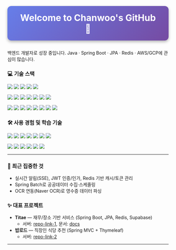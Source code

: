 
<p align="center" style="
  background: linear-gradient(135deg, #667eea, #764ba2);
  color: white;
  padding: 20px 40px;
  font-size: 28px;
  border-radius: 12px;
  box-shadow: 0 4px 10px rgba(0,0,0,0.3);
  font-weight: bold;">
  Welcome to Chanwoo's GitHub 👋
</p>

<p align="left">
백엔드 개발자로 성장 중입니다. Java · Spring Boot · JPA · Redis · AWS/GCP에 관심이 많습니다.
</p>

<!-- 뱃지(원하는 것만 남기세요) -->

### 💻 기술 스택

<p align="left">
  <!-- 1줄 -->
  <img src="https://img.shields.io/badge/Java-007396?logo=java&logoColor=white" />
  <img src="https://img.shields.io/badge/Spring%20Boot-6DB33F?logo=springboot&logoColor=white" />
  <img src="https://img.shields.io/badge/Spring-6DB33F?logo=spring&logoColor=white" />
  <img src="https://img.shields.io/badge/Redis-DC382D?logo=redis&logoColor=white" />
  <img src="https://img.shields.io/badge/JPA-59666C?logo=hibernate&logoColor=white" />
</p>
<p align="left">
  <!-- 2줄 -->
  <img src="https://img.shields.io/badge/MySQL-4479A1?logo=mysql&logoColor=white" />
  <img src="https://img.shields.io/badge/Oracle-F80000?logo=oracle&logoColor=white" />
  <img src="https://img.shields.io/badge/Supabase-3ECF8E?logo=supabase&logoColor=white" />
  <img src="https://img.shields.io/badge/PostgreSQL-4169E1?logo=postgresql&logoColor=white" />
  <img src="https://img.shields.io/badge/IntelliJ%20IDEA-000000?logo=intellijidea&logoColor=white" />
  <img src="https://img.shields.io/badge/Maven-C71A36?logo=apachemaven&logoColor=white" />
  <img src="https://img.shields.io/badge/Gradle-02303A?logo=gradle&logoColor=white" />
</p>
<p align="left">
  <!-- 3줄 -->
  <img src="https://img.shields.io/badge/Git-F05032?logo=git&logoColor=white" />
  <img src="https://img.shields.io/badge/Docker-2496ED?logo=docker&logoColor=white" />
  <img src="https://img.shields.io/badge/Google%20Cloud-4285F4?logo=googlecloud&logoColor=white" />
  <img src="https://img.shields.io/badge/Thymeleaf-005F0F?logo=thymeleaf&logoColor=white" />
  <img src="https://img.shields.io/badge/JSP-007396?logo=java&logoColor=white" />
  <img src="https://img.shields.io/badge/HTML5-E34F26?logo=html5&logoColor=white" />
  <img src="https://img.shields.io/badge/CSS3-1572B6?logo=css3&logoColor=white" />
  <img src="https://img.shields.io/badge/JavaScript-F7DF1E?logo=javascript&logoColor=black" />
</p>

### 🛠 사용 경험 및 학습 기술

<p align="left">
  <!-- 1줄 -->
  <img src="https://img.shields.io/badge/Python-3776AB?logo=python&logoColor=white" />
  <img src="https://img.shields.io/badge/Kotlin-7F52FF?logo=kotlin&logoColor=white" />
  <img src="https://img.shields.io/badge/C-A8B9CC?logo=c&logoColor=black" />
  <img src="https://img.shields.io/badge/MyBatis-000000?logo=databricks&logoColor=white" />
  <img src="https://img.shields.io/badge/MongoDB-47A248?logo=mongodb&logoColor=white" />
  <img src="https://img.shields.io/badge/JUnit-25A162?logo=junit5&logoColor=white" />
  <img src="https://img.shields.io/badge/Mockito-009688?logo=java&logoColor=white" />
</p>
<p align="left">
  <!-- 2줄 -->
  <img src="https://img.shields.io/badge/Spring%20Security-6DB33F?logo=springsecurity&logoColor=white" />
  <img src="https://img.shields.io/badge/JWT-000000?logo=jsonwebtokens&logoColor=white" />
  <img src="https://img.shields.io/badge/OAuth2-3EAAAF?logo=oauth&logoColor=white" />
  <img src="https://img.shields.io/badge/Swagger-85EA2D?logo=swagger&logoColor=black" />
  <img src="https://img.shields.io/badge/Postman-FF6C37?logo=postman&logoColor=white" />
   <img src="https://img.shields.io/badge/AWS-232F3E?logo=amazonaws&logoColor=white" />
</p>



---

### 🔭 최근 집중한 것
- 실시간 알림(SSE), JWT 인증/인가, Redis 기반 캐시/토큰 관리
- Spring Batch로 공공데이터 수집·스케줄링
- OCR 연동(Naver OCR)로 영수증 데이터 파싱

### ✨ 대표 프로젝트
- **Titae** — 재무/장소 기반 서비스 (Spring Boot, JPA, Redis, Supabase)  
  - 서버: [repo-link-1](https://github.com/yourname/repo1), 문서: [docs](https://github.com/yourname/repo1/wiki)
- **밥로드** — 직장인 식당 추천 (Spring MVC + Thymeleaf)  
  - 서버: [repo-link-2](https://github.com/yourname/repo2)

---


